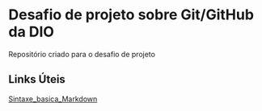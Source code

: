 # Desafio de projeto sobre Git/GitHub da DIO
Repositório criado para o desafio de projeto

## Links Úteis
[Sintaxe_basica_Markdown](https://www.markdownguide.org/basic-syntax/)
